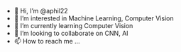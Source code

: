 - 👋 Hi, I’m @aphil22
- 👀 I’m interested in Machine Learning, Computer Vision
- 🌱 I’m currently learning Computer Vision
- 💞️ I’m looking to collaborate on CNN, AI
- 📫 How to reach me ...

<!---
aphil22/aphil22 is a ✨ special ✨ repository because its `README.md` (this file) appears on your GitHub profile.
You can click the Preview link to take a look at your changes.
--->
